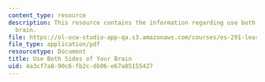 ```yaml
---
content_type: resource
description: This resource contains the information regarding use both Sides of your
  brain.
file: https://ol-ocw-studio-app-qa.s3.amazonaws.com/courses/es-291-learning-seminar-experiments-in-education-spring-2003/4a3cf7a890c6fb2cdb06e67a85155427_MITES_291S03_7d_brain.pdf
file_type: application/pdf
resourcetype: Document
title: Use Both Sides of Your Brain
uid: 4a3cf7a8-90c6-fb2c-db06-e67a85155427
---
```

